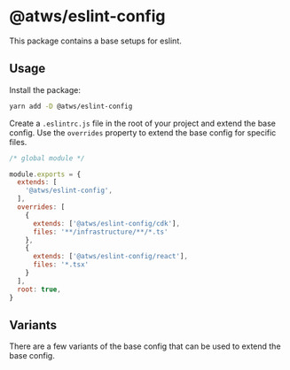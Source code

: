 # @atws/eslint-config

This package contains a base setups for eslint.

## Usage

Install the package:

```bash
yarn add -D @atws/eslint-config
```

Create a `.eslintrc.js` file in the root of your project and extend the base config.
Use the `overrides` property to extend the base config for specific files.

```js
/* global module */

module.exports = {
  extends: [
    '@atws/eslint-config',
  ],
  overrides: [
    {
      extends: ['@atws/eslint-config/cdk'],
      files: '**/infrastructure/**/*.ts'
    },
    {
      extends: ['@atws/eslint-config/react'],
      files: '*.tsx'
    }
  ],
  root: true,
}
```

## Variants

There are a few variants of the base config that can be used to extend the base config.

